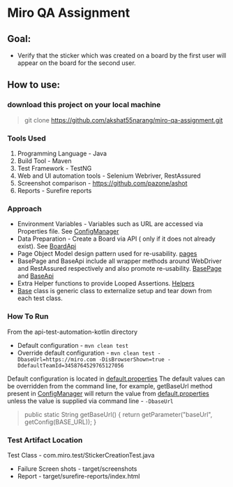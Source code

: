 # Miro QA Assignment

## Goal:
- Verify that the sticker which was created on a board by the
  first user will appear on the board for the second user.

## How to use:
### download this project on your local machine
> git clone https://github.com/akshat55narang/miro-qa-assignment.git

### Tools Used
1. Programming Language - Java
2. Build Tool - Maven
3. Test Framework - TestNG
4. Web and UI automation tools - Selenium Webriver, RestAssured
5. Screenshot comparison - https://github.com/pazone/ashot
6. Reports - Surefire reports

### Approach
- Environment Variables - Variables such as URL are accessed via Properties file. See [ConfigManager](src/main/java/com/miro/test/configs/ConfigManager.java)
- Data Preparation - Create a Board via API ( only if it does not already exist). See [BoardApi](src/main/java/com/miro/test/api/BoardApi.java)
- Page Object Model design pattern used for re-usability. [pages](src/main/java/com/miro/test/pages)
- BasePage and BaseApi include all wrapper methods around WebDriver and RestAssured respectively
and also promote re-usability. [BasePage](src/main/java/com/miro/test/pages/BasePage.java) and [BaseApi](src/main/java/com/miro/test/api/BaseApi.java)
- Extra Helper functions to provide Looped Assertions. [Helpers](src/main/java/com/miro/test/utils/Helpers.java)
- [Base](src/test/java/com.miro.test/Base.java) class is generic class to externalize setup and tear down from each test class.

### How To Run
From the api-test-automation-kotlin directory
- Default configuration - `mvn clean test`
- Override default configuration - `mvn clean test -DbaseUrl=https://miro.com -DisBrowserShown=true -DdefaultTeamId=3458764529765127056`

Default configuration is located in [default.properties](default.properties)
The default values can be overridden from the command line, for example,
getBaseUrl method present in [ConfigManager](src/main/java/com/miro/test/configs/ConfigManager.java)
will return the value from [default.properties](default.properties) unless the value is supplied
via command line - `-DbaseUrl`

> public static String getBaseUrl() {
return getParameter("baseUrl", getConfig(BASE_URL));
}


### Test Artifact Location
Test Class - com.miro.test/StickerCreationTest.java
- Failure Screen shots - target/screenshots
- Report - target/surefire-reports/index.html


